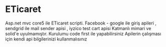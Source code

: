 # ETicaret
Asp.net mvc core5 ile ETicaret scripti. Facebook - google ile giriş apileri , sendgrid ile mail sender apisi , iyzico  test cart apisi 
Katmanlı mimari ve solid'e uyulmamıştır.
Kurulumu code first ile yapabilirsiniz
Apilerin çalışması için kendi api bilgilerinizi kullanmalısınız
